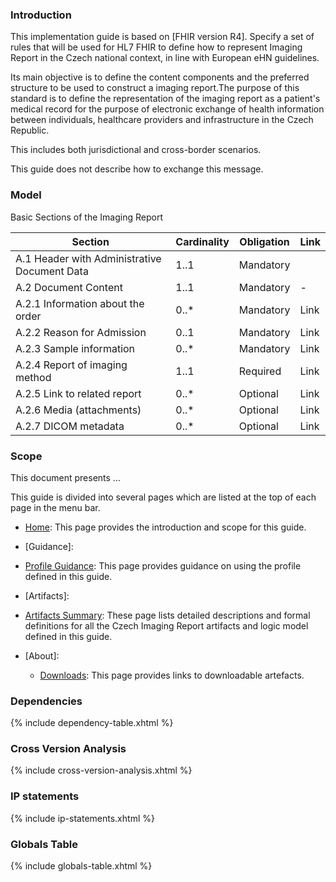 ### Introduction 
This implementation guide is based on [FHIR version R4]. Specify a set of rules that will be used for HL7 FHIR to define how to represent Imaging Report in the Czech national context, in line with European eHN guidelines.

Its main objective is to define the content components and the preferred structure to be used to construct a imaging report.The purpose of this standard is to define the representation of the imaging report as a patient's medical record for the purpose of electronic exchange of health information between individuals, healthcare providers and infrastructure in the Czech Republic. 

This includes both jurisdictional and cross-border scenarios.

This guide does not describe how to exchange this message.

### Model
Basic Sections of the Imaging Report

| Section |	Cardinality	| Obligation | Link |
| - | - | - | - |
| A.1 Header with Administrative Document Data | 1..1 |	Mandatory |  |
| A.2 Document Content | 1..1 | Mandatory | - |
| A.2.1 Information about the order | 0..* | Mandatory | Link |
| A.2.2 Reason for Admission | 0..1 | Mandatory | Link |
| A.2.3 Sample information | 0..* | Mandatory | Link |
| A.2.4 Report of imaging method | 1..1 | Required | Link |
| A.2.5 Link to related report | 0..* | Optional | Link |
| A.2.6 Media (attachments) | 0..* | Optional | Link |
| A.2.7 DICOM metadata | 0..*| Optional| Link |

### Scope
This document presents ...

This guide is divided into several pages which are listed at the top of each page in the menu bar.

- [Home](index.html): This page provides the introduction and scope for this guide.
- [Guidance]:
 - [Profile Guidance](profile-guidance.html): This page provides guidance on using the profile defined in this guide.  
- [Artifacts]:
 - [Artifacts Summary](artifacts.html): These page lists detailed descriptions and formal definitions for all the Czech Imaging Report artifacts and logic model defined in this guide.

- [About]:
  - [Downloads](downloads.html): This page provides links to downloadable artefacts.


### Dependencies

{% include dependency-table.xhtml %}

### Cross Version Analysis

{% include cross-version-analysis.xhtml %}

### IP statements

{% include ip-statements.xhtml %}

### Globals Table
{% include globals-table.xhtml %}

